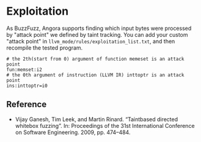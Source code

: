 # Exploitation

As BuzzFuzz, Angora supports finding which input bytes were processed by "attack point" we defined by taint tracking. You can add your custom "attack point" in `llvm_mode/rules/exploitation_list.txt`, and then recompile the tested program.

```
# the 2th(start from 0) argument of function memeset is an attack point
fun:memset:i2
# the 0th argument of instruction (LLVM IR) inttoptr is an attack point
ins:inttoptr=i0
```

## Reference
- Vijay Ganesh, Tim Leek, and Martin Rinard. “Taintbased directed whitebox fuzzing”. In: Proceedings of the 31st International Conference on Software Engineering. 2009, pp. 474–484.